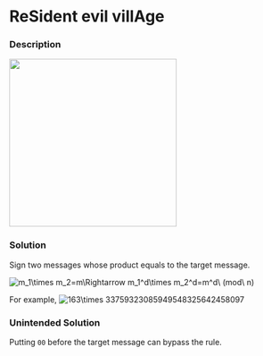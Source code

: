 # ReSident evil villAge

### __Description__

<img src="https://user-images.githubusercontent.com/32315604/120188060-38b8c880-c248-11eb-9a5f-219cb5472156.png" width=300>

### __Solution__

Sign two messages whose product equals to the target message.

<img src="https://latex.codecogs.com/gif.latex?\bg_black&space;m_1\times&space;m_2=m\Rightarrow&space;m_1^d\times&space;m_2^d=m^d\&space;(mod\&space;n)" title="m_1\times m_2=m\Rightarrow m_1^d\times m_2^d=m^d\ (mod\ n)" />

For example, <img src="https://latex.codecogs.com/gif.latex?\bg_black&space;163\times&space;33759323085949548325642458097" title="163\times 33759323085949548325642458097" />

### __Unintended Solution__

Putting ```00``` before the target message can bypass the rule.
